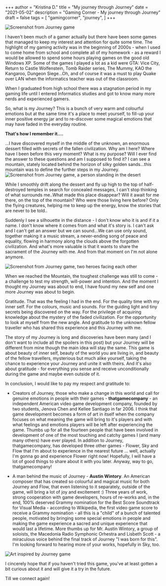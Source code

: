 +++
author = "Kristina D."
title = "My journey through Journey"
date = "2021-05-02"
description = "Gaming Corner - My journey through Journey"
draft = false
tags = [
    "gamingcorner",
    "journey",
]
+++

![Screenshot from Journey game](/images/gaming_corner/journey_1.jpg)

I haven\'t been much of a gamer actually but there have been some games that managed to keep my interest and attention for quite some time. The highlight of my gaming activity was in the beginning of 2000s - when I used to come home from school and complete all of my homework - as a reward I would be allowed to spend some hours playing games on the good old Windows XP. Some of the games I played a lot as a kid were GTA: Vice City, Return to Castle Wolfenstein, Tomb Raider series, The Mummy, KAO the Kangaroo, Dungeon Siege...Oh, and of course it was a must to play Quake over LAN when the informatics teacher was out of the classroom.

When I graduated from high school there was a stagnation period in my gaming life until I entered Informatics studies and got to know many more nerds and experienced gamers.

So, what is my Journey? This is a bunch of very warm and colourful emotions but at the same time it\'s a place to meet yourself, to fill-up your inner positive energy jar and to re-discover some magical emotions that may have faded in the everyday routine.

**That\'s how I remember it....**

...I have discovered myself in the middle of the unknown, an enormous dessert filled with secrets of the fallen civilization. Why am I here? Where have I been before this very moment? What is my purpose? Will I ever find the answer to these questions and am I supposed to find it? I can see a mountain, stately located behind the horizon of silky golden sands...this mountain was to define the further steps in my Journey.
![Screenshot from Journey game, a person standing in the desert](/images/gaming_corner/journey_2.jpg)

While I smoothly drift along the dessert and fly up high to the top of half-destroyed temples in search for concealed messages, I can\'t stop thinking of what surrounds me..What made this place disappear? Will it await for me there, on the top of the mountain? Who were those living here before? Only the flying creatures, helping me to keep up the energy, know the stories that are never to be told..

Suddenly I see a silhouette in the distance - I don\'t know who it is and if it a name. I don\'t know where it comes from and what it\'s story is. I can\'t ask and I can\'t get an answer but we can sound...We can use only sound, together making it a music stream, a never-ending song of peace and equality, flowing in harmony along the clouds above the forgotten civilization. And what\'s more valuable is that it wants to share the sacrament of the Journey with me. And from that moment on I\'m not alone anymore. 

![Screenshot from Journey game, two heroes facing each other](/images/gaming_corner/journey_3.jpg)


When we reached the Mountain, the toughest challenge was still to come - a challenge to test my strength, will-power and intention. And the moment I thought my Journey was about to end, I have found my new self and one more Journey was about to begin.     

Gratitude. That was the feeling I had in the end. For the quality time with my inner self. For the colours, music and sounds. For the guiding light and tiny secrets being discovered on the way. For the privilege of acquiring knowledge about the mystery of the faded civilization. For the opportunity to look at myself from the new angle. And gratitude to the unknown fellow traveller who has shared this experience and this Journey with me.

The story of my Journey is long and discoveries have been many (and I don\'t want to include all the spoilers in this post) but your Journey will be different from mine though the main idea will stay the same. This game is about beauty of inner self, beauty of the world you are living in, and beauty of the fellow travellers, mysterious but much alike yourself, taking the chance to experience your Journey and unite it with theirs. And it\'s also about gratitude - for everything you sense and receive unconditionally during the game and maybe even outside of it. 


In conclusion, I would like to pay my respect and gratitude to:

* Creators of Journey, those who make a change in this world and call for genuine emotions in people with their games - **thatgamecompany** - an independent American video game development company, founded by two students, Jenova Chen and Kellee Santiago in far 2006. I think that game development becomes a form of art in itself when the company focuses on what meaning the game will bring to it\'s players and with what feelings and emotions players will be left after experiencing the game. Thumbs up for all the fourteen people that have been involved in development of one of the most touching and catchy games I (and many many others) have ever played. In addition to Journey, thatgamecompany, has developed three other games - Flower, Sky and Flow that I\'m about to experience in the nearest future ... well, actually I\'m gonna go and experience Flower right now! Hopefully, I will have a lot of good things to share about it with you later.
Anyway, way to go, thatgamecompany!

* A man behind the music of Journey - **Austin Wintory**. An American composer that has created so colourful and magical music for both Journey and Flow, that even listening to it separately, outside of the game, will bring a lot of joy and excitement :) Three years of work, strong cooperation with game developers, hours of re-works and, in the end, 100% deserved Grammy nomination for the Best Score Soundtrack for Visual Media - according to Wikipedia, the first video game score to receive a Grammy nomination - all this is a "child" of a bunch of talented people, motivated by bringing some special emotions in people and making the game experience a sacred and unique experience that would last a lifetime. More thumbs up for Mr. Austin Wintory, a group of soloists, the Macedonia Radio Symphonic Orhestra and Lisbeth Scott - a miraculous voice behind the final track of Journey "I was born for this". I\'m looking forward to hearing more of your works, hopefully in Sky, too.

![Art inspired by Journey game](/images/gaming_corner/journey_4.jpg)

I cincerely hope that if you haven\'t tried this game, you\'ve at least gotten a bit curious about it and will give it a try in the future.

Till we connect again!
